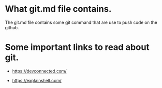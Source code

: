 # What git.md file contains. 

The git.md file contains some git command that are use to push code on the github.

# Some important links to read about git.

- https://devconnected.com/

- https://explainshell.com/